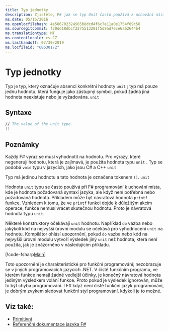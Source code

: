 ```yaml
---
title: Typ jednotky
description: Zjistěte, F# jak se typ Unit často používá k uchování místa, kde je hodnota požadovaná syntaxí jazyka, když není nutná žádná hodnota.
ms.date: 05/16/2016
ms.openlocfilehash: 4e586702324565b8dcd4f6c7e11a0e1754f89c58
ms.sourcegitcommit: f20dd18dbcf2275513281f5d9ad7ece6a62644b4
ms.translationtype: MT
ms.contentlocale: cs-CZ
ms.lasthandoff: 07/30/2019
ms.locfileid: "68630172"
---
```

# <a name="unit-type"></a>Typ jednotky

Typ je typ, který označuje absenci konkrétní hodnoty `unit` ; typ má pouze jednu hodnotu, která funguje jako zástupný symbol, pokud žádná jiná hodnota neexistuje nebo je vyžadována. `unit`

## <a name="syntax"></a>Syntaxe

```fsharp
// The value of the unit type.
()
```

## <a name="remarks"></a>Poznámky

Každý F# výraz se musí vyhodnotit na hodnotu. Pro výrazy, které negenerují hodnotu, která je zajímavá, je použita hodnota typu `unit` . Typ se podobá `void` typu v jazycích, jako jsou C# a C++ `unit`

Typ má jedinou hodnotu a tato hodnota je označena tokenem `()`. `unit`

Hodnota `unit` typu se často používá při F# programování k uchování místa, kde je hodnota požadovaná syntaxí jazyka, ale když není potřebná nebo požadovaná hodnota. Příkladem může být návratová hodnota `printf` funkce. Vzhledem k tomu, že ve `printf` funkci dojde k důležitým akcím operace, funkce nemusí vracet skutečnou hodnotu. Proto je návratová hodnota typu `unit`.

Některé konstruktory očekávají `unit` hodnotu. Například `do` vazba nebo jakýkoli kód na nejvyšší úrovni modulu se očekává pro vyhodnocení `unit` na hodnotu. Kompilátor ohlásí upozornění, pokud `do` vazba nebo kód na nejvyšší úrovni modulu vytvoří výsledek jiný `unit` než hodnota, která není použita, jak je znázorněno v následujícím příkladu.

[!code-fsharp[Main](~/samples/snippets/fsharp/lang-ref-1/snippet901.fs)]

Toto upozornění je charakteristické pro funkční programování; nezobrazuje se v jiných programovacích jazycích .NET. V čistě funkčním programu, ve kterém funkce nemají žádné vedlejší účinky, je konečný návratová hodnota jediným výsledkem volání funkce. Proto pokud je výsledek ignorován, může to být chyba programování. I F# když není čistě funkční jazyk programování, je dobrým zvykem sledovat funkční styl programování, kdykoli je to možné.

## <a name="see-also"></a>Viz také:

- [Primitivní](primitive-types.md)
- [Referenční dokumentace jazyka F#](index.md)
